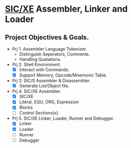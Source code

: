 [SIC/XE] Assembler, Linker and Loader
=

Project Objectives & Goals.
-

  - Prj 1. Assembler Language Tokenizer.
      - Distinguish Seperators, Comments.
      - Handling Quatations.
  -	Prj 2. Shell Environment.
	  - [X] Interact with Commands.
	  -	[X] Support Memory, Opcode/Mnemonic Table.
  -	Prj 3. SIC/S Assembler & Disassembler.
	  -	[X] Generate List/Object file.
  -	Prj 4. SIC/XE Assembler.
	  -	[X] SIC/XE
      -	[X] Literal, EQU, ORG, Expression
	  -	[X] Blocks
      - [ ] Control Sections(x).
  -	Prj 5. SIC/XE Linker, Loader, Runner and Debugger.
	  -	[X] Linker
	  -	[X] Loader
	  -	[ ] Runner
	  -	[ ] Debugger

  [SIC/XE]: http://en.wikipedia.org/wiki/SIC/XE
